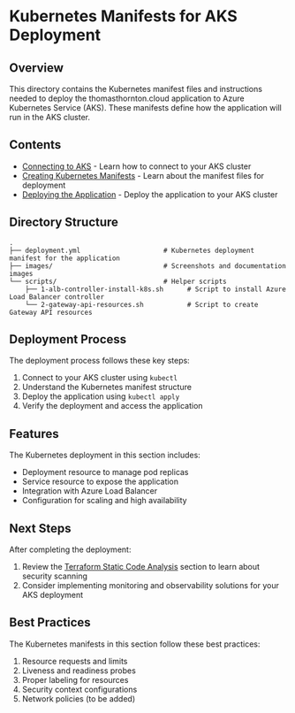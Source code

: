 # Kubernetes Manifests for AKS Deployment

## Overview
This directory contains the Kubernetes manifest files and instructions needed to deploy the thomasthornton.cloud application to Azure Kubernetes Service (AKS). These manifests define how the application will run in the AKS cluster.

## Contents

- [Connecting to AKS](./1-Connect-To-AKS.md) - Learn how to connect to your AKS cluster
- [Creating Kubernetes Manifests](./2-Create-Kubernetes-Manifest.md) - Learn about the manifest files for deployment
- [Deploying the Application](./3-Deploy-Thomasthorntoncloud-App.md) - Deploy the application to your AKS cluster

## Directory Structure

```
.
├── deployment.yml                     # Kubernetes deployment manifest for the application
├── images/                            # Screenshots and documentation images
└── scripts/                           # Helper scripts
    ├── 1-alb-controller-install-k8s.sh      # Script to install Azure Load Balancer controller
    └── 2-gateway-api-resources.sh           # Script to create Gateway API resources
```

## Deployment Process

The deployment process follows these key steps:

1. Connect to your AKS cluster using `kubectl`
2. Understand the Kubernetes manifest structure
3. Deploy the application using `kubectl apply`
4. Verify the deployment and access the application

## Features

The Kubernetes deployment in this section includes:

- Deployment resource to manage pod replicas
- Service resource to expose the application
- Integration with Azure Load Balancer
- Configuration for scaling and high availability

## Next Steps

After completing the deployment:

1. Review the [Terraform Static Code Analysis](../5-Terraform-Static-Code-Analysis/1-Checkov-For-Terraform.md) section to learn about security scanning
2. Consider implementing monitoring and observability solutions for your AKS deployment

## Best Practices

The Kubernetes manifests in this section follow these best practices:

1. Resource requests and limits
2. Liveness and readiness probes
3. Proper labeling for resources
4. Security context configurations
5. Network policies (to be added)
